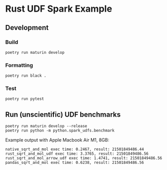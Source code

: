 # Rust UDF Spark Example

## Development

### Build

```shell
poetry run maturin develop
```

### Formatting

```shell
poetry run black .
```

### Test

```shell
poetry run pytest
```

## Run (unscientific) UDF benchmarks

```shell
poetry run maturin develop --release
poetry run python -m python.spark_udfs.benchmark
```

Example output with Apple Macbook Air M1, 8GB:

```
native_sqrt_and_mol exec time: 0.2467, result: 21501849486.44
rust_sqrt_and_mol_udf exec time: 3.3765, result: 21501849486.56
rust_sqrt_and_mol_arrow_udf exec time: 1.4741, result: 21501849486.56
pandas_sqrt_and_mol exec time: 0.6238, result: 21501849486.56
```
